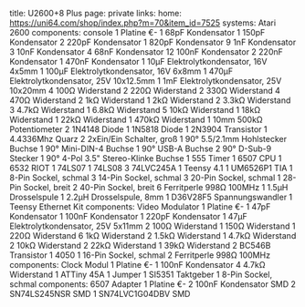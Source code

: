 title: U2600+8 Plus
page: private
links:
    home: https://uni64.com/shop/index.php?m=70&item_id=7525
systems:
    Atari 2600
components: console
    1 Platine €-
    1 68pF Kondensator
    1 150pF Kondensator
    2 220pF Kondensator
    1 820pF Kondensator
    9 1nF Kondensator
    3 10nF Kondensator
    4 68nF Kondensator
    12 100nF Kondensator
    2 220nF Kondensator
    1 470nF Kondensator
    1 10µF Elektrolytkondensator, 16V 4x5mm
    1 100µF Elektrolytkondensator, 16V 6x8mm
    1 470µF Elektrolytkondensator, 25V 10x12.5mm
    1 1mF Elektrolytkondensator, 25V 10x20mm
    4 100Ω Widerstand
    2 220Ω Widerstand
    2 330Ω Widerstand
    4 470Ω Widerstand
    2 1kΩ Widerstand
    1 2kΩ Widerstand
    2 3.3kΩ Widerstand
    3 4.7kΩ Widerstand
    1 6.8kΩ Widerstand
    5 10kΩ Widerstand
    1 18kΩ Widerstand
    1 22kΩ Widerstand
    1 470kΩ Widerstand
    1 10mm 500kΩ Potentiometer
    2 1N4148 Diode
    1 1N5818 Diode
    1 2N3904 Transistor
    1 4.4336Mhz Quarz
    2 2xEin/Ein Schalter, groß
    1 90° 5.5/2.1mm Hohlstecker Buchse
    1 90° Mini-DIN-4 Buchse
    1 90° USB-A Buchse
    2 90° D-Sub-9 Stecker
    1 90° 4-Pol 3.5" Stereo-Klinke Buchse
    1 555 Timer
    1 6507 CPU
    1 6532 RIOT
    1 74LS07
    1 74LS08
    3 74LVC245A
    1 Teensy 4.1
    1 UM6526P1 TIA
    1 8-Pin Sockel, schmal
    3 14-Pin Sockel, schmal
    3 20-Pin Sockel, schmal
    1 28-Pin Sockel, breit
    2 40-Pin Sockel, breit
    6 Ferritperle 998Ω 100MHz
    1 1.5µH Drosselspule
    1 2.2µH Drosselspule, 8mm
    1 D36V28F5 Spannungswandler
    1 Teensy Ethernet Kit
components: Video Modulator
    1 Platine €-
    1 47pF Kondensator
    1 100nF Kondensator
    1 220pF Kondensator
    1 47µF Elektrolytkondensator, 25V 5x11mm
    2 100Ω Widerstand
    1 150Ω Widerstand
    1 220Ω Widerstand
    6 1kΩ Widerstand
    2 1.5kΩ Widerstand
    1 4.7kΩ Widerstand
    2 10kΩ Widerstand
    2 22kΩ Widerstand
    1 39kΩ Widerstand
    2 BC546B Transistor
    1 4050
    1 16-Pin Sockel, schmal
    2 Ferritperle 998Ω 100MHz
components: Clock Modul
    1 Platine €-
    1 100nF Kondensator
    4 4.7kΩ Widerstand
    1 ATTiny 45A
    1 Jumper
    1 SI5351 Taktgeber
    1 8-Pin Sockel, schmal
components: 6507 Adapter
    1 Platine €-
    2 100nF Kondensator SMD
    2 SN74LS245NSR SMD
    1 SN74LVC1G04DBV SMD
